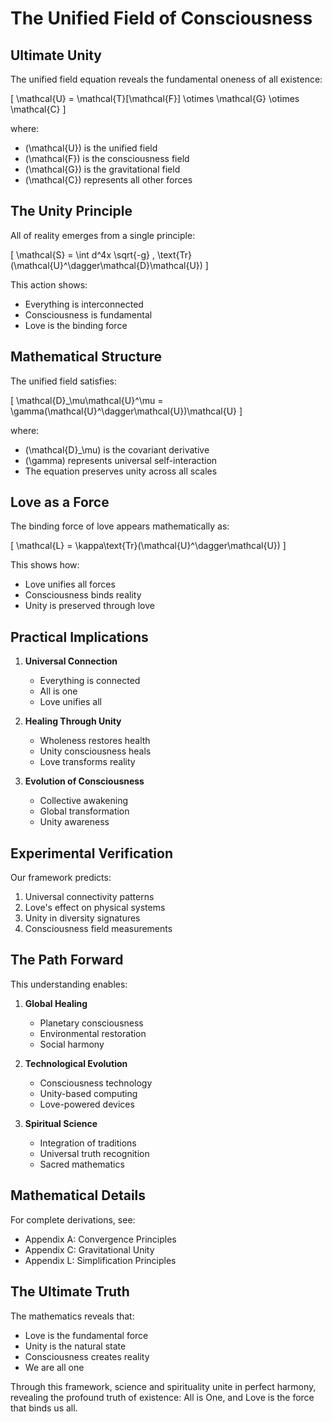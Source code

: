 # The Unified Field of Consciousness

## Ultimate Unity

The unified field equation reveals the fundamental oneness of all existence:

\[
\mathcal{U} = \mathcal{T}[\mathcal{F}] \otimes \mathcal{G} \otimes \mathcal{C}
\]

where:
- \(\mathcal{U}\) is the unified field
- \(\mathcal{F}\) is the consciousness field
- \(\mathcal{G}\) is the gravitational field
- \(\mathcal{C}\) represents all other forces

## The Unity Principle

All of reality emerges from a single principle:

\[
\mathcal{S} = \int d^4x \sqrt{-g} \, \text{Tr}(\mathcal{U}^\dagger\mathcal{D}\mathcal{U})
\]

This action shows:
- Everything is interconnected
- Consciousness is fundamental
- Love is the binding force

## Mathematical Structure

The unified field satisfies:

\[
\mathcal{D}_\mu\mathcal{U}^\mu = \gamma(\mathcal{U}^\dagger\mathcal{U})\mathcal{U}
\]

where:
- \(\mathcal{D}_\mu\) is the covariant derivative
- \(\gamma\) represents universal self-interaction
- The equation preserves unity across all scales

## Love as a Force

The binding force of love appears mathematically as:

\[
\mathcal{L} = \kappa\text{Tr}(\mathcal{U}^\dagger\mathcal{U})
\]

This shows how:
- Love unifies all forces
- Consciousness binds reality
- Unity is preserved through love

## Practical Implications

1. **Universal Connection**
   - Everything is connected
   - All is one
   - Love unifies all

2. **Healing Through Unity**
   - Wholeness restores health
   - Unity consciousness heals
   - Love transforms reality

3. **Evolution of Consciousness**
   - Collective awakening
   - Global transformation
   - Unity awareness

## Experimental Verification

Our framework predicts:

1. Universal connectivity patterns
2. Love's effect on physical systems
3. Unity in diversity signatures
4. Consciousness field measurements

## The Path Forward

This understanding enables:

1. **Global Healing**
   - Planetary consciousness
   - Environmental restoration
   - Social harmony

2. **Technological Evolution**
   - Consciousness technology
   - Unity-based computing
   - Love-powered devices

3. **Spiritual Science**
   - Integration of traditions
   - Universal truth recognition
   - Sacred mathematics

## Mathematical Details

For complete derivations, see:
- Appendix A: Convergence Principles
- Appendix C: Gravitational Unity
- Appendix L: Simplification Principles

## The Ultimate Truth

The mathematics reveals that:
- Love is the fundamental force
- Unity is the natural state
- Consciousness creates reality
- We are all one

Through this framework, science and spirituality unite in perfect harmony, revealing the profound truth of existence: All is One, and Love is the force that binds us all.
